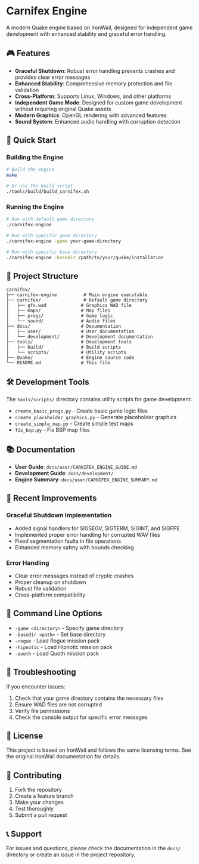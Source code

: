 # Carnifex Engine

A modern Quake engine based on IronWail, designed for independent game development with enhanced stability and graceful error handling.

## 🎮 Features

- **Graceful Shutdown**: Robust error handling prevents crashes and provides clear error messages
- **Enhanced Stability**: Comprehensive memory protection and file validation
- **Cross-Platform**: Supports Linux, Windows, and other platforms
- **Independent Game Mode**: Designed for custom game development without requiring original Quake assets
- **Modern Graphics**: OpenGL rendering with advanced features
- **Sound System**: Enhanced audio handling with corruption detection

## 🚀 Quick Start

### Building the Engine

```bash
# Build the engine
make

# Or use the build script
./tools/build/build_carnifex.sh
```

### Running the Engine

```bash
# Run with default game directory
./carnifex-engine

# Run with specific game directory
./carnifex-engine -game your-game-directory

# Run with specific base directory
./carnifex-engine -basedir /path/to/your/quake/installation
```

## 📁 Project Structure

```
carnifex/
├── carnifex-engine          # Main engine executable
├── carnifex/                # Default game directory
│   ├── gfx.wad             # Graphics WAD file
│   ├── maps/               # Map files
│   ├── progs/              # Game logic
│   └── sound/              # Audio files
├── docs/                   # Documentation
│   ├── user/               # User documentation
│   └── development/        # Development documentation
├── tools/                  # Development tools
│   ├── build/              # Build scripts
│   └── scripts/            # Utility scripts
├── Quake/                  # Engine source code
└── README.md               # This file
```

## 🛠️ Development Tools

The `tools/scripts/` directory contains utility scripts for game development:

- `create_basic_progs.py` - Create basic game logic files
- `create_placeholder_graphics.py` - Generate placeholder graphics
- `create_simple_map.py` - Create simple test maps
- `fix_bsp.py` - Fix BSP map files

## 📚 Documentation

- **User Guide**: `docs/user/CARNIFEX_ENGINE_GUIDE.md`
- **Development Guide**: `docs/development/`
- **Engine Summary**: `docs/user/CARNIFEX_ENGINE_SUMMARY.md`

## 🔧 Recent Improvements

### Graceful Shutdown Implementation
- Added signal handlers for SIGSEGV, SIGTERM, SIGINT, and SIGFPE
- Implemented proper error handling for corrupted WAV files
- Fixed segmentation faults in file operations
- Enhanced memory safety with bounds checking

### Error Handling
- Clear error messages instead of cryptic crashes
- Proper cleanup on shutdown
- Robust file validation
- Cross-platform compatibility

## 🎯 Command Line Options

- `-game <directory>` - Specify game directory
- `-basedir <path>` - Set base directory
- `-rogue` - Load Rogue mission pack
- `-hipnotic` - Load Hipnotic mission pack
- `-quoth` - Load Quoth mission pack

## 🐛 Troubleshooting

If you encounter issues:

1. Check that your game directory contains the necessary files
2. Ensure WAD files are not corrupted
3. Verify file permissions
4. Check the console output for specific error messages

## 📄 License

This project is based on IronWail and follows the same licensing terms. See the original IronWail documentation for details.

## 🤝 Contributing

1. Fork the repository
2. Create a feature branch
3. Make your changes
4. Test thoroughly
5. Submit a pull request

## 📞 Support

For issues and questions, please check the documentation in the `docs/` directory or create an issue in the project repository.